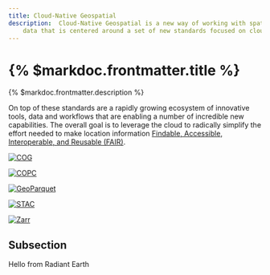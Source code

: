 ```yaml
---
title: Cloud-Native Geospatial
description:  Cloud-Native Geospatial is a new way of working with spatial
    data that is centered around a set of new standards focused on cloud-based access. 
---
```


# {% $markdoc.frontmatter.title %}

{% $markdoc.frontmatter.description %}

On top of these standards are a rapidly growing ecosystem of innovative tools,
data and workflows that are enabling a number of incredible new capabilities.
The overall goal is to leverage the cloud to radically simplify the effort
needed to make location information
[Findable, Accessible, Interoperable, and Reusable (FAIR)](https://www.ogc.org/about).

[![COG](/images/cog_200.png)](/cog)

[![COPC](/images/copc_200.png)](/copc)

[![GeoParquet](/images/parquet_200.png)](/geoparquet)

[![STAC](/images/stac_200.png)](/stac)

[![Zarr](/images/zarr_200.png)](/zarr)

## Subsection

Hello from Radiant Earth
